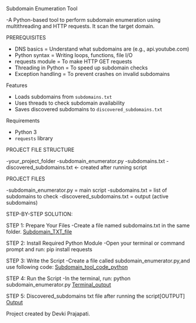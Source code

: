Subdomain Enumeration Tool

-A Python-based tool to perform subdomain enumeration using multithreading and HTTP requests. It scan the target domain.

PREREQUISITES
- DNS basics = Understand what subdomains are (e.g., api.youtube.com)
- Python syntax	= Writing loops, functions, file I/O
- requests module =	To make HTTP GET requests
- Threading in Python	= To speed up subdomain checks
- Exception handling	= To prevent crashes on invalid subdomains

Features
- Loads subdomains from `subdomains.txt`
- Uses threads to check subdomain availability
- Saves discovered subdomains to `discovered_subdomains.txt`

 Requirements
- Python 3
- `requests` library

PROJECT FILE STRUCTURE

-your_project_folder
-subdomain_enumerator.py
-subdomains.txt
-discovered_subdomains.txt  ← created after running script

PROJECT FILES

-subdomain_enumerator.py = main script
-subdomains.txt = list of subdomains to check
-discovered_subdomains.txt = output (active subdomains)

STEP-BY-STEP SOLUTION:

STEP 1: Prepare Your Files
-Create a file named subdomains.txt in the same folder.
[Subdomain_TXT_file](https://github.com/user-attachments/assets/b8ac92fa-df8a-49d7-80a1-284c18254e4a)

STEP 2: Install Required Python Module
-Open your terminal or command prompt and run:
pip install requests

STEP 3: Write the Script
-Create a file called subdomain_enumerator.py,and use following code:
[Subdomain_tool_code_python](https://github.com/user-attachments/assets/2c01c736-e218-4451-8daf-32fa8076510d)


STEP 4: Run the Script
-In the terminal, run:
python subdomain_enumerator.py
[Terminal_output](https://github.com/user-attachments/assets/27708736-cfdb-484b-92ab-729fcb63c021)

STEP 5: Discovered_subdomains txt file after running the script[OUTPUT]
[Output](https://github.com/user-attachments/assets/a1338569-0987-4ecc-95ce-5e71a4889d22)

Project created by Devki Prajapati.
